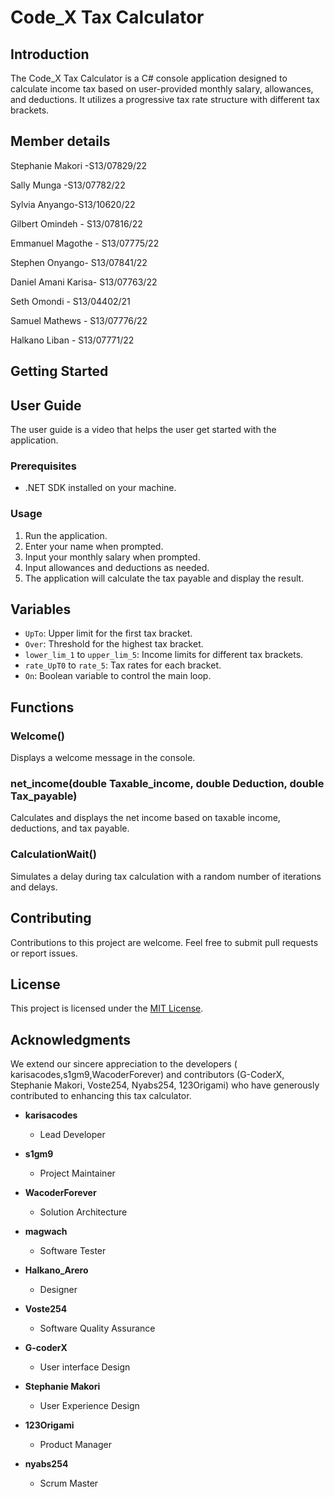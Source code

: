 # Code_X Tax Calculator

## Introduction

The Code_X Tax Calculator is a C# console application designed to calculate income tax based on user-provided monthly salary, allowances, and deductions. It utilizes a progressive tax rate structure with different tax brackets.


## Member details

Stephanie Makori -S13/07829/22

Sally Munga -S13/07782/22

Sylvia Anyango-S13/10620/22

Gilbert Omindeh - S13/07816/22

Emmanuel Magothe - S13/07775/22

Stephen Onyango- S13/07841/22

Daniel Amani Karisa- S13/07763/22

Seth Omondi - S13/04402/21

Samuel Mathews - S13/07776/22

Halkano Liban - S13/07771/22

## Getting Started

## User Guide

The user guide is a video that helps the user get started with the application.

### Prerequisites

- .NET SDK installed on your machine.

### Usage

1. Run the application.
2. Enter your name when prompted.
3. Input your monthly salary when prompted.
4. Input allowances and deductions as needed.
5. The application will calculate the tax payable and display the result.

## Variables

- `UpTo`: Upper limit for the first tax bracket.
- `Over`: Threshold for the highest tax bracket.
- `lower_lim_1` to `upper_lim_5`: Income limits for different tax brackets.
- `rate_UpT0` to `rate_5`: Tax rates for each bracket.
- `On`: Boolean variable to control the main loop.

## Functions

### Welcome()

Displays a welcome message in the console.

### net_income(double Taxable_income, double Deduction, double Tax_payable)

Calculates and displays the net income based on taxable income, deductions, and tax payable.

### CalculationWait()

Simulates a delay during tax calculation with a random number of iterations and delays.

## Contributing

Contributions to this project are welcome. Feel free to submit pull requests or report issues.

## License

This project is licensed under the [MIT License](LICENSE).

## Acknowledgments

We extend our sincere appreciation to the developers ( karisacodes,s1gm9,WacoderForever) and contributors (G-CoderX, Stephanie Makori, Voste254, Nyabs254, 123Origami) who have generously contributed to enhancing this tax calculator.

- **karisacodes**
  - Lead Developer

- **s1gm9**
  - Project Maintainer

- **WacoderForever**
  - Solution Architecture

- **magwach**
  - Software Tester

- **Halkano_Arero**
  - Designer

- **Voste254**
  - Software Quality Assurance

- **G-coderX**
  - User interface Design

- **Stephanie Makori**
  - User Experience Design

- **123Origami**
  - Product Manager

- **nyabs254**
  - Scrum Master
